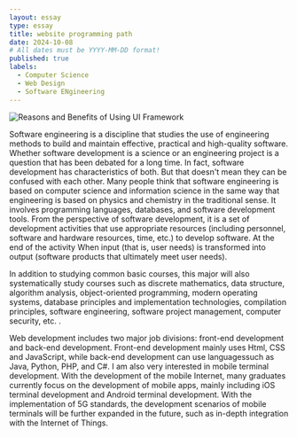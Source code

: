 ```yaml
---
layout: essay
type: essay
title: website programming path
date: 2024-10-08
# All dates must be YYYY-MM-DD format!
published: true
labels:
  - Computer Science
  - Web Design
  - Software ENgineering
---
```


![Reasons and Benefits of Using UI Framework](https://github.com/user-attachments/assets/db3c8417-10e2-40d6-88ad-898f2c7c3a21)


Software engineering is a discipline that studies the use of engineering methods to build and maintain effective, practical and high-quality software. Whether software development is a science or an engineering project is a question that has been debated for a long time. In fact, software development has characteristics of both. But that doesn't mean they can be confused with each other. Many people think that software engineering is based on computer science and information science in the same way that engineering is based on physics and chemistry in the traditional sense. It involves programming languages, databases, and software development tools. From the perspective of software development, it is a set of development activities that use appropriate resources (including personnel, software and hardware resources, time, etc.) to develop software. At the end of the activity When input (that is, user needs) is transformed into output (software products that ultimately meet user needs). 


In addition to studying common basic courses, this major will also systematically study courses such as discrete mathematics, data structure, algorithm analysis, object-oriented programming, modern operating systems, database principles and implementation technologies, compilation principles, software engineering, software project management, computer security, etc. . 


Web development includes two major job divisions: front-end development and back-end development. Front-end development mainly uses Html, CSS and JavaScript, while back-end development can use languages ​​such as Java, Python, PHP, and C#. I am also very interested in mobile terminal development. With the development of the mobile Internet, many graduates currently focus on the development of mobile apps, mainly including iOS terminal development and Android terminal development. With the implementation of 5G standards, the development scenarios of mobile terminals will be further expanded in the future, such as in-depth integration with the Internet of Things.
